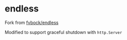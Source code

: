 # endless

Fork from [fvbock/endless](https://godoc.org/github.com/fvbock/endless?status.svg)

Modified to support graceful shutdown with `http.Server` 
